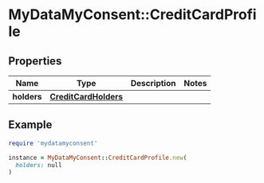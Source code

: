 # MyDataMyConsent::CreditCardProfile

## Properties

| Name | Type | Description | Notes |
| ---- | ---- | ----------- | ----- |
| **holders** | [**CreditCardHolders**](CreditCardHolders.md) |  |  |

## Example

```ruby
require 'mydatamyconsent'

instance = MyDataMyConsent::CreditCardProfile.new(
  holders: null
)
```

